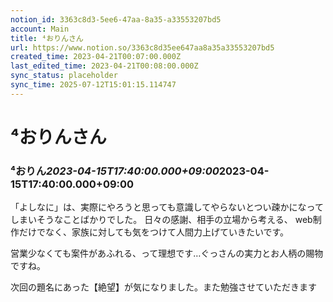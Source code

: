 ```yaml
---
notion_id: 3363c8d3-5ee6-47aa-8a35-a33553207bd5
account: Main
title: ⁴おりんさん
url: https://www.notion.so/3363c8d35ee647aa8a35a33553207bd5
created_time: 2023-04-21T00:07:00.000Z
last_edited_time: 2023-04-21T00:08:00.000Z
sync_status: placeholder
sync_time: 2025-07-12T15:01:15.114747
---
```

# ⁴おりんさん

### **⁴おりん*****2023-04-15T17:40:00.000+09:00*****2023-04-15T17:40:00.000+09:00**
「よしなに」は、実際にやろうと思っても意識してやらないとつい疎かになってしまいそうなことばかりでした。
日々の感謝、相手の立場から考える、
web制作だけでなく、家族に対しても気をつけて人間力上げていきたいです。

営業少なくても案件があふれる、って理想です…ぐっさんの実力とお人柄の賜物ですね。

次回の題名にあった【絶望】が気になりました。また勉強させていただきます